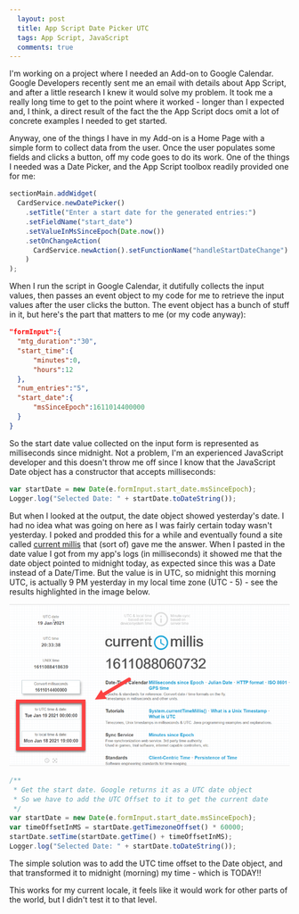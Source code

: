 ```yaml
---
  layout: post
  title: App Script Date Picker UTC
  tags: App Script, JavaScript
  comments: true
---
```


I'm working on a project where I needed an Add-on to Google Calendar. Google Developers recently sent me an email with details about App Script, and after a little research I knew it would solve my problem. It took me a really long time to get to the point where it worked - longer than I expected and, I think, a direct result of the fact the the App Script docs omit a lot of concrete examples I needed to get started.

Anyway, one of the things I have in my Add-on is a Home Page with a simple form to collect data from the user. Once the user populates some fields and clicks a button, off my code goes to do its work. One of the things I needed was a Date Picker, and the App Script toolbox readily provided one for me:

```javascript
sectionMain.addWidget(
  CardService.newDatePicker()
    .setTitle("Enter a start date for the generated entries:")
    .setFieldName("start_date")
    .setValueInMsSinceEpoch(Date.now())
    .setOnChangeAction(
      CardService.newAction().setFunctionName("handleStartDateChange")
    )
);
```

When I run the script in Google Calendar, it dutifully collects the input values, then passes an event object to my code for me to retrieve the input values after the user clicks the button. The event object has a bunch of stuff in it, but here's the part that matters to me (or my code anyway):

```json
"formInput":{
  "mtg_duration":"30",
  "start_time":{
      "minutes":0,
      "hours":12
  },
  "num_entries":"5",
  "start_date":{
      "msSinceEpoch":1611014400000
  }
}
```

So the start date value collected on the input form is represented as milliseconds since midnight. Not a problem, I'm an experienced JavaScript developer and this doesn't throw me off since I know that the JavaScript Date object has a constructor that accepts milliseconds:

```javascript
var startDate = new Date(e.formInput.start_date.msSinceEpoch);
Logger.log("Selected Date: " + startDate.toDateString());
```

But when I looked at the output, the date object showed yesterday's date. I had no idea what was going on here as I was fairly certain today wasn't yesterday. I poked and prodded this for a while and eventually found a site called [current millis](https://currentmillis.com/) that (sort of) gave me the answer. When I pasted in the date value I got from my app's logs (in milliseconds) it showed me that the date object pointed to midnight today, as expected since this was a Date instead of a Date/Time. But the value is in UTC, so midnight this morning UTC, is actually 9 PM yesterday in my local time zone (UTC - 5) - see the results highlighted in the image below.

![Current Millis Site](assets/current-millis.png)

```javascript
/**
 * Get the start date. Google returns it as a UTC date object
 * So we have to add the UTC Offset to it to get the current date
 */
var startDate = new Date(e.formInput.start_date.msSinceEpoch);
var timeOffsetInMS = startDate.getTimezoneOffset() * 60000;
startDate.setTime(startDate.getTime() + timeOffsetInMS);
Logger.log("Selected Date: " + startDate.toDateString());
```

The simple solution was to add the UTC time offset to the Date object, and that transformed it to midnight (morning) my time - which is TODAY!!

This works for my current locale, it feels like it would work for other parts of the world, but I didn't test it to that level. 
